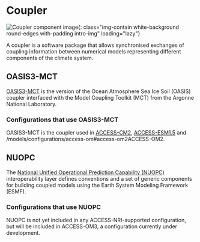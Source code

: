 # Coupler

![Coupler component image](/assets/component-logos/component-maps/coupler-component-map.png){: class="img-contain white-background round-edges with-padding intro-img" loading="lazy"}

A coupler is a software package that allows synchronised exchanges of coupling information between numerical models representing different components of the climate system.

## OASIS3-MCT

[OASIS3-MCT](https://oasis.cerfacs.fr/en/OASIS3-MCT) is the version of the Ocean Atmosphere Sea Ice Soil (OASIS) coupler interfaced with the Model Coupling Toolkit (MCT) from the Argonne National Laboratory. 

### Configurations that use OASIS3-MCT
OASIS3-MCT is the coupler used in [ACCESS-CM2](/models/configurations/access-cm#access-cm2), [ACCESS-ESM1.5](/models/configurations/access-esm#access-esm15) and /models/configurations/access-om#access-om2ACCESS-OM2</a>.

## NUOPC

The [National Unified Operational Prediction Capability (NUOPC)](https://earthsystemmodeling.org/nuopc/) interoperability layer defines conventions and a set of generic components for building coupled models using the Earth System Modeling Framework (ESMF).

### Configurations that use NUOPC
NUOPC is not yet included in any ACCESS-NRI-supported configuration, but will be included in ACCESS-OM3, a configuration currently under development.